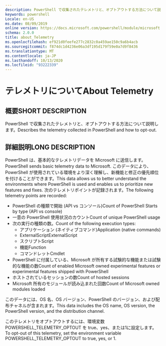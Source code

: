 ```yaml
---
description: PowerShell で収集されたテレメトリと、オプトアウトする方法について説明します。
keywords: powershell
Locale: en-US
ms.date: 08/09/2019
online version: https://docs.microsoft.com/powershell/module/microsoft.powershell.core/about/about_telemetry?view=powershell-7.1&WT.mc_id=ps-gethelp
schema: 2.0.0
title: about_Telemetry
ms.openlocfilehash: ef921d0feefe277c2832c0a459ae150c9a6b4acb
ms.sourcegitcommit: f874dc1d4236e06a3df195d179f59e0a7d9f8436
ms.translationtype: MT
ms.contentlocale: ja-JP
ms.lasthandoff: 10/13/2020
ms.locfileid: "93222339"
---
```

# <a name="about-telemetry"></a><span data-ttu-id="209c3-104">テレメトリについて</span><span class="sxs-lookup"><span data-stu-id="209c3-104">About Telemetry</span></span>

## <a name="short-description"></a><span data-ttu-id="209c3-105">概要</span><span class="sxs-lookup"><span data-stu-id="209c3-105">SHORT DESCRIPTION</span></span>

<span data-ttu-id="209c3-106">PowerShell で収集されたテレメトリと、オプトアウトする方法について説明します。</span><span class="sxs-lookup"><span data-stu-id="209c3-106">Describes the telemetry collected in PowerShell and how to opt-out.</span></span>

## <a name="long-description"></a><span data-ttu-id="209c3-107">詳細説明</span><span class="sxs-lookup"><span data-stu-id="209c3-107">LONG DESCRIPTION</span></span>

<span data-ttu-id="209c3-108">PowerShell は、基本的なテレメトリデータを Microsoft に送信します。</span><span class="sxs-lookup"><span data-stu-id="209c3-108">PowerShell sends basic telemetry data to Microsoft.</span></span>
<span data-ttu-id="209c3-109">このデータにより、PowerShell が使用されている環境をより深く理解し、新機能と修正の優先順位を付けることができます。</span><span class="sxs-lookup"><span data-stu-id="209c3-109">This data allows us to better understand the environments where PowerShell is used and enables us to prioritize new features and fixes.</span></span>
<span data-ttu-id="209c3-110">次のテレメトリポイントが記録されます。</span><span class="sxs-lookup"><span data-stu-id="209c3-110">The following telemetry points are recorded:</span></span>

- <span data-ttu-id="209c3-111">PowerShell の種類で開始 (API vs コンソール)</span><span class="sxs-lookup"><span data-stu-id="209c3-111">Count of PowerShell Starts by type (API vs console)</span></span>
- <span data-ttu-id="209c3-112">一意の PowerShell 使用状況のカウント</span><span class="sxs-lookup"><span data-stu-id="209c3-112">Count of unique PowerShell usage</span></span>
- <span data-ttu-id="209c3-113">次の実行の種類の数。</span><span class="sxs-lookup"><span data-stu-id="209c3-113">Count of the following execution types:</span></span>
  - <span data-ttu-id="209c3-114">アプリケーション (ネイティブコマンド)</span><span class="sxs-lookup"><span data-stu-id="209c3-114">Application (native commands)</span></span>
  - <span data-ttu-id="209c3-115">ExternalScript</span><span class="sxs-lookup"><span data-stu-id="209c3-115">ExternalScript</span></span>
  - <span data-ttu-id="209c3-116">スクリプト</span><span class="sxs-lookup"><span data-stu-id="209c3-116">Script</span></span>
  - <span data-ttu-id="209c3-117">機能</span><span class="sxs-lookup"><span data-stu-id="209c3-117">Function</span></span>
  - <span data-ttu-id="209c3-118">コマンドレット</span><span class="sxs-lookup"><span data-stu-id="209c3-118">Cmdlet</span></span>
- <span data-ttu-id="209c3-119">PowerShell に付属している、Microsoft が所有する試験的な機能または試験的な機能の数</span><span class="sxs-lookup"><span data-stu-id="209c3-119">Count of enabled Microsoft owned experimental features or experimental features shipped with PowerShell</span></span>
- <span data-ttu-id="209c3-120">ホストされているセッションの数</span><span class="sxs-lookup"><span data-stu-id="209c3-120">Count of hosted sessions</span></span>
- <span data-ttu-id="209c3-121">Microsoft 所有のモジュールが読み込まれた回数</span><span class="sxs-lookup"><span data-stu-id="209c3-121">Count of Microsoft owned modules loaded</span></span>

<span data-ttu-id="209c3-122">このデータには、OS 名、OS バージョン、PowerShell のバージョン、および配布チャネルが含まれます。</span><span class="sxs-lookup"><span data-stu-id="209c3-122">This data includes the OS name, OS version, the PowerShell version, and the distribution channel.</span></span>

<span data-ttu-id="209c3-123">このテレメトリをオプトアウトするには、環境変数 POWERSHELL_TELEMETRY_OPTOUT を true、yes、または1に設定します。</span><span class="sxs-lookup"><span data-stu-id="209c3-123">To opt-out of this telemetry, set the environment variable POWERSHELL_TELEMETRY_OPTOUT to true, yes, or 1.</span></span>

